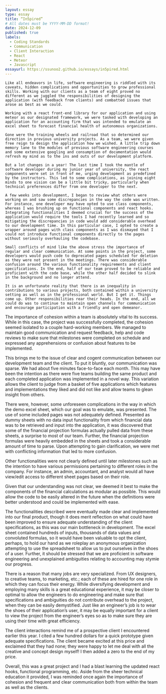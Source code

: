 ```yaml
---
layout: essay
type: essay
title: “In5pired”
# All dates must be YYYY-MM-DD format!
date: 2024-12-09
published: true
labels:
  - Coding Standards
  - Communication
  - Client Interaction
  - React
  - Meteor
  - Javascript
essayurl: https://ssunoo2.github.io/essays/in5pired.html
---
```


	Like all endeavors in life, software engineering is riddled with its caveats, hidden complications and opportunities to grow professional skills. Working with our clients as a team of eight proved no different as we juggled the responsibilities of designing the application (with feedback from clients) and combatted issues that arose as best as we could.

	Working with a react front-end library for our application and using meteor as our designated framework, we were tasked with developing an application for an accounting firm that was intended to emulate an excel sheet to forecast financial health of autonomous organizations. 

	Gone were the training wheels and railroad that so determined our direction in previous university projects. As a team, we were given free reign to design the application how we wished. A little trip down memory lane to the modules of previous software engineering courses and some extensive googling and consumption of documentation would refresh my mind as to the ins and outs of our development platform.

	But a lot changes in a year! The last time I took the mantle of software developer during my junior year of university, the react components were set in front of me, urging development as predefined by the instructors. This led to some complications, as joining eight minds to one vision can be a little bit tricky, particularly when technical preferences differ from one developer to the next. 

	A few weeks into development, I began to review what others were working on and saw some discrepancies in the way the code was written. For instance, one developer may have opted to use class components, whereas I was brushing up on functional components and react hooks. Integrating functionalities I deemed crucial for the success of the application would require the tools I had recently learned and so mitigating the discrepancies in code would add considerable overhead to our development time. In this particular case, I opted to create a wrapper around pages with class components as I was dismayed that I could not introduce functional components directly to the pages without seriously overhauling the codebase. 

	Small conflicts of mind like the above stress the importance of regular and clear communication. At some points in the project, some developers would push code to deprecated pages scheduled for deletion as they were not present in the meetings. There was considerable confusion around the various functionality requirements and client specifications. In the end, half of our team proved to be reliable and proficient with the code base, while the other half decided to slink in the background and no longer attend.

	It is an unfortunate reality that there is an inequality in contributions to various projects, both contained within a university setting as well as in the professional world. But I get it. Things come up. Other responsibilities rear their heads. In the end, all we could do was to continue to maintain open channels for communication and encourage participation with a friendly and open demeanor.

The importance of cohesion within a team is absolutely vital to its success. While in this case, the project was successfully completed, the cohesion seemed isolated to a couple hard-working members. We managed to maintain good communication and request feedback, help and code reviews to make sure that milestones were completed on schedule and expressed any apprehensions or confusion about features to be implemented.

This brings me to the issue of clear and cogent communication between our development team and the client. To put it bluntly, our communication was sparse. We had about five minutes face-to-face each month.  This may have been the intention as there were five teams building the same product and each completed application was implemented in a novel way. This variation allows the client to judge from a basket of five applications which features and implementations they liked and did not like and allow teams to glean insight from others.

There were, however, some unforeseen complications in the way in which the demo excel sheet, which our goal was to emulate, was presented. The use of some included pages was not adequately defined. Presented as dummy sheets with no data input functionality from which financial data was to be retrieved and input into the application, it was discovered that some of the financial projection formulas actually pulled data from these sheets, a surprise to most of our team. Further, the financial projection formulas were heavily embedded in the sheets and took a considerable amount of time to parse. Upon attempting to gain clarification, we were met with conflicting information that led to more confusion.

Other functionalities were not clearly defined until later milestones such as the intention to have various permissions pertaining to different roles in the company. For instance, an admin, accountant, and analyst would all have view/edit access to different sheet pages based on their role. 

Given that our understanding was not clear, we deemed it best to make the components of the financial calculations as modular as possible. This would allow the code to be easily altered in the future when the definitions were better understood and could be implemented with ease. 

The functionalities described were eventually made clear and implemented into our final product, though it does merit reflection on what could have been improved to ensure adequate understanding of the client specifications, as this was our main bottleneck in development. The excel sheet contained hundreds of inputs, thousands of data values and convoluted formulas, so it would have been valuable to opt the client, perhaps, to hold our hand as we roleplay an anonymous organization attempting to use the spreadsheet to allow us to put ourselves in the shoes of a user. Further, it should be stressed that we are proficient in software engineering and unexplained ambiguities relating to accounting may stymie our progress.

There is a reason that many jobs are very specialized. From UX designers, to creative teams, to marketing, etc.; each of these are hired for one role in which they can focus their energy. While diversifying development and employing many skills is a great educational experience, it may be closer to optimal to allow the engineers to do engineering and make sure that specifications and ambiguities do not contribute overhead to the project, when they can be easily demystified. Just like an engineer’s job is to wear the shoes of their application’s user, it may be equally important for a client to view the project from the engineer’s eyes so as to make sure they are using their time with great efficiency. 

The client interactions remind me of a prospective client I encountered earlier this year. I cited a few hundred dollars for a quick prototype given adequate specifications. The client became excited at this price and exclaimed that they had none; they were happy to let me deal with all the creative and concept design myself! I then added a zero to the end of my price. 

Overall, this was a great project and I had a blast learning the updated react hooks, functional programming, etc. Aside from the sheer technical education it provided, I was reminded once again the importance of cohesion and frequent and clear communication both from within the team as well as the clients. 
